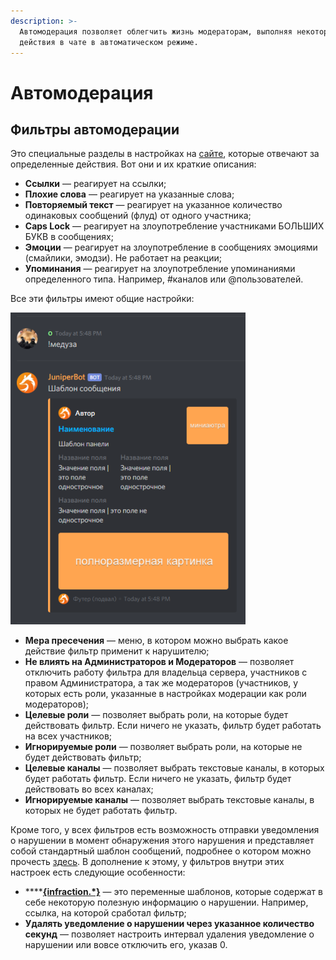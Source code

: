 ```yaml
---
description: >-
  Автомодерация позволяет облегчить жизнь модераторам, выполняя некоторые
  действия в чате в автоматическом режиме.
---
```


# Автомодерация

## Фильтры автомодерации

Это специальные разделы в настройках на [сайте](https://juniper.bot/), которые отвечают за определенные действия. Вот они и их краткие описания:

* **Ссылки** — реагирует на ссылки;
* **Плохие слова** — реагирует на указанные слова;
* **Повторяемый текст** — реагирует на указанное количество одинаковых сообщений \(флуд\) от одного участника;
* **Caps Lock** — реагирует на злоупотребление участниками БОЛЬШИХ БУКВ в сообщениях;
* **Эмоции** — реагирует на злоупотребление в сообщениях эмоциями \(смайлики, эмодзи\). Не работает на реакции;
* **Упоминания** — реагирует на злоупотребление упоминаниями определенного типа. Например, \#каналов или @пользователей.

Все эти фильтры имеют общие настройки:

![&#x41E;&#x431;&#x449;&#x438;&#x435; &#x43D;&#x430;&#x441;&#x442;&#x440;&#x43E;&#x439;&#x43A;&#x438; &#x444;&#x438;&#x43B;&#x44C;&#x442;&#x440;&#x43E;&#x432;](../../.gitbook/assets/image%20%2818%29.png)

* **Мера пресечения** — меню, в котором можно выбрать какое действие фильтр применит к нарушителю;
* **Не влиять на Администраторов и Модераторов** — позволяет отключить работу фильтра для владельца сервера, участников с правом Администратора, а так же модераторов \(участников, у которых есть роли, указанные в настройках модерации как роли модераторов\);
* **Целевые роли** — позволяет выбрать роли, на которые будет действовать фильтр. Если ничего не указать, фильтр будет работать на всех участников;
* **Игнорируемые роли** — позволяет выбрать роли, на которые не будет действовать фильтр;
* **Целевые каналы** — позволяет выбрать текстовые каналы, в которых будет работать фильтр. Если ничего не указать, фильтр будет действовать во всех каналах;
* **Игнорируемые каналы** — позволяет выбрать текстовые каналы, в которых не будет работать фильтр. 

Кроме того, у всех фильтров есть возможность отправки уведомления о нарушении в момент обнаружения этого нарушения и представляет собой стандартный шаблон сообщений, подробнее о котором можно прочесть [здесь](https://docs.juniper.bot/cmd/custom/message#rezhim-tekst). В дополнение к этому, у фильтров внутри этих настроек есть следующие особенности:

* \*\*\*\*[**{infraction.\*}**](https://docs.juniper.bot/misc/template-variables#automod) — это переменные шаблонов, которые содержат в себе некоторую полезную информацию о нарушении. Например, ссылка, на которой сработал фильтр;
* **Удалять уведомление о нарушении через указанное количество секунд** — позволяет настроить интервал удаления уведомление о нарушении или вовсе отключить его, указав 0.

